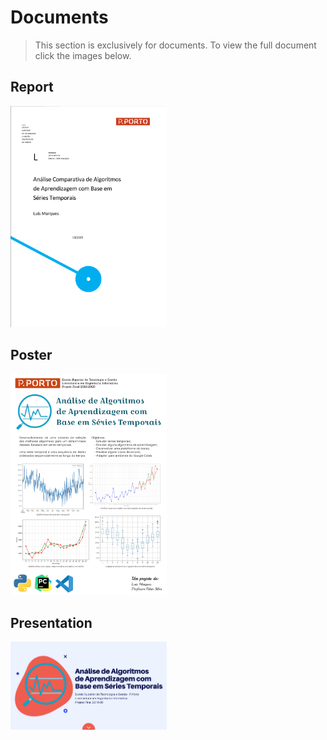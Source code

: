 # Documents

>This section is exclusively for documents. To view the full document click the images below.

## Report

<kbd>[<img src="Report/PT/cover.png" alt="Report" width="250"/>](Report.pdf)</kbd>

## Poster

<kbd>[<img src="Poster.png" alt="Report" width="250"/>](Poster.pdf)</kbd>

## Presentation

<kbd>[<img src="Presentation/cover.png" alt="Report" width="250"/>](Presentation/Presentation.pdf)</kbd>